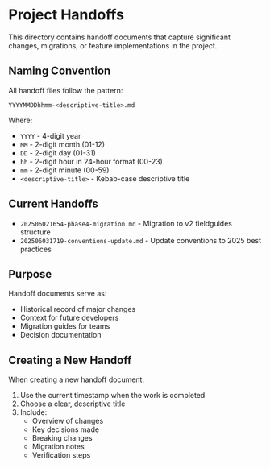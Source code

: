 # Project Handoffs

This directory contains handoff documents that capture significant changes, migrations, or feature implementations in the project.

## Naming Convention

All handoff files follow the pattern:

```text
YYYYMMDDhhmm-<descriptive-title>.md
```

Where:

- `YYYY` - 4-digit year
- `MM` - 2-digit month (01-12)
- `DD` - 2-digit day (01-31)
- `hh` - 2-digit hour in 24-hour format (00-23)
- `mm` - 2-digit minute (00-59)
- `<descriptive-title>` - Kebab-case descriptive title

## Current Handoffs

- `202506021654-phase4-migration.md` - Migration to v2 fieldguides structure
- `202506031719-conventions-update.md` - Update conventions to 2025 best practices

## Purpose

Handoff documents serve as:

- Historical record of major changes
- Context for future developers
- Migration guides for teams
- Decision documentation

## Creating a New Handoff

When creating a new handoff document:

1. Use the current timestamp when the work is completed
2. Choose a clear, descriptive title
3. Include:
   - Overview of changes
   - Key decisions made
   - Breaking changes
   - Migration notes
   - Verification steps
